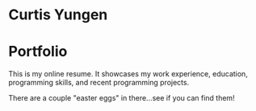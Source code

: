 # Curtis Yungen
# Portfolio

This is my online resume. It showcases my work experience, education, programming skills, and recent programming projects. 

There are a couple "easter eggs" in there...see if you can find them!
